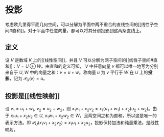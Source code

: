 # 投影

考虑欧几里得平面几何空间，可以分解为平面中两不重合的直线空间的[[线性子空间#直和]]。对于平面中任意向量，都可以将其分别投影到这两条直线上。

## 定义

设 $V$ 是数域 $K$ 上的[[线性空间]]，并且 $V$ 可以分解为两子空间的[[线性子空间#直和]]：$V=U \oplus W$。由直和的定义可知， $V$ 中任意向量 $v$ 都可以唯一地写为分别来自于 $U,W$ 中的向量之和：$v = u + w$。称向量 $u$ 为 $v$ 平行于 $W$ 在 $U$ 上的**投影**，记为 $\mathcal{P}_{U}(v)=u$。

## 投影是[[线性映射]]

设 $v_1 = u_1 + w_1,\  v_2 = u_2 + w_2$，则 $x_1v_1+x_2v_2=x_1(u_1 + w_1)+ x_2(u_2 + w_2)$。由于 $x_1u_1+x_2u_2 \in U,\ x_1w_1+x_2w_2 \in W$，且两空间之和为直和，所以这是唯一的表示方法。即 $\mathcal{P}_{U}(x_1v_1+x_2v_2)=x_1u_1+x_2u_2$，投影保持加法和纯量乘法，是线性映射。




